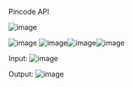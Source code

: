 Pincode API

![image](https://github.com/SudeshDR/Pincode-API/assets/103194804/6d48d00b-9259-4092-a4e9-2fdb276ba79f)

![image](https://github.com/SudeshDR/Pincode-API/assets/103194804/225c5421-6a6d-4b88-9390-890334c603c3)
![image](https://github.com/SudeshDR/Pincode-API/assets/103194804/b18ca0e8-ab71-4b5b-baf4-85d7c75f9e36)![image](https://github.com/SudeshDR/Pincode-API/assets/103194804/fedcb311-36ea-4f5e-89f2-185f69135c1e)![image](https://github.com/SudeshDR/Pincode-API/assets/103194804/8a266b14-ffef-4533-82b6-2c6f4871cbec)

Input:
![image](https://github.com/SudeshDR/Pincode-API/assets/103194804/df40df9f-81c5-434a-97a4-159d39d5ca67)

Output:
![image](https://github.com/SudeshDR/Pincode-API/assets/103194804/842a89f1-6103-4b2f-aedb-cc2bd2f6e8f0)




